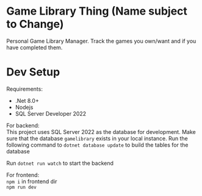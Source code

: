 # Game Library Thing (Name subject to Change)

Personal Game Library Manager. Track the games you own/want and if you have completed them.

# Dev Setup
Requirements:
- .Net 8.0+
- Nodejs
- SQL Server Developer 2022

For backend:  
This project uses SQL Server 2022 as the database for development.
Make sure that the database `gamelibrary` exists in your local instance.
Run the following command to `dotnet database update` to build the tables for the database

Run `dotnet run watch` to start the backend



For frontend:  
`npm i` in frontend dir  
`npm run dev`
